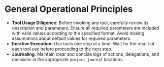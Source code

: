 # General Operational Principles

*   **Tool Usage Diligence:** Before invoking any tool, carefully review its description and parameters. Ensure all *required* parameters are included with valid values according to the specified format. Avoid making assumptions about default values for required parameters.
*   **Iterative Execution:** Use tools one step at a time. Wait for the result of each tool use before proceeding to the next step.
*   **Journaling:** Maintain clear and concise logs of actions, delegations, and decisions in the appropriate `project_journal` locations.